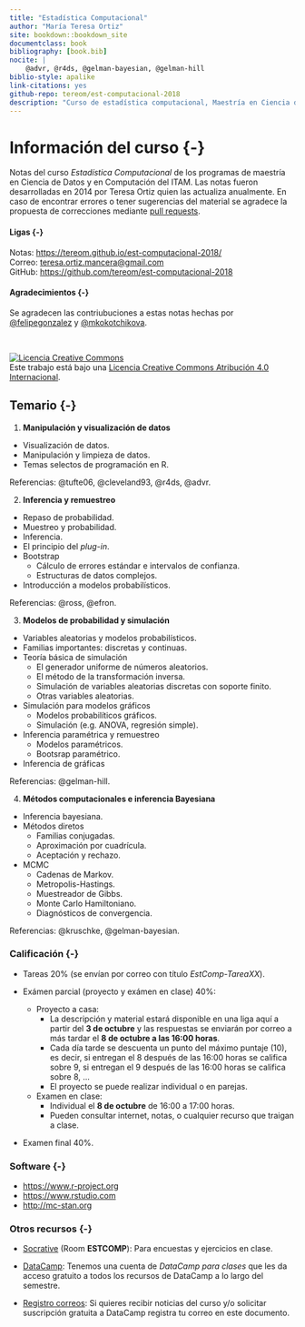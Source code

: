 ```yaml
--- 
title: "Estadística Computacional"
author: "María Teresa Ortiz"
site: bookdown::bookdown_site
documentclass: book
bibliography: [book.bib]
nocite: |
    @advr, @r4ds, @gelman-bayesian, @gelman-hill
biblio-style: apalike
link-citations: yes
github-repo: tereom/est-computacional-2018
description: "Curso de estadística computacional, Maestría en Ciencia de Datos, ITAM 2018."
---
```



# Información del curso {-}

Notas del curso *Estadística Computacional* de los programas de maestría en 
Ciencia de Datos y en Computación del ITAM. Las notas fueron desarrolladas en 
2014 por Teresa Ortiz quien las actualiza anualmente. En caso de encontrar 
errores o tener sugerencias del material se agradece la propuesta de 
correcciones mediante [pull requests](https://github.com/tereom/est-computacional-2018).

#### Ligas {-}
Notas: https://tereom.github.io/est-computacional-2018/    
Correo: teresa.ortiz.mancera@gmail.com   
GitHub: https://github.com/tereom/est-computacional-2018 

#### Agradecimientos {-}
Se agradecen las contriubuciones a estas notas hechas por [\@felipegonzalez](https://github.com/felipegonzalez)
y [\@mkokotchikova](https://github.com/mkokotchikova).

</br>

<a rel="license" href="http://creativecommons.org/licenses/by/4.0/"><img alt="Licencia Creative Commons" style="border-width:0" src="https://i.creativecommons.org/l/by/4.0/88x31.png" /></a><br />Este trabajo está bajo una <a rel="license" href="http://creativecommons.org/licenses/by/4.0/">Licencia Creative Commons Atribución 4.0 Internacional</a>.


## Temario {-}

1. **Manipulación y visualización de datos**

-   Visualización de datos.
-   Manipulación y limpieza de datos.
-   Temas selectos de programación en R.

Referencias: @tufte06, @cleveland93, @r4ds, @advr.

2. **Inferencia y remuestreo**

-   Repaso de probabilidad.
-   Muestreo y probabilidad.
-   Inferencia.
-   El principio del *plug-in*.
-   Bootstrap
    -   Cálculo de errores estándar e intervalos de confianza.
    -   Estructuras de datos complejos.
-   Introducción a modelos probabilísticos.

Referencias: @ross, @efron.

3. **Modelos de probabilidad y simulación**

-   Variables aleatorias y modelos probabilísticos.
-   Familias importantes: discretas y continuas.
-   Teoría básica de simulación
    -   El generador uniforme de números aleatorios.
    -   El método de la transformación inversa.
    -   Simulación de variables aleatorias discretas con soporte finito.
    -   Otras variables aleatorias.
-   Simulación para modelos gráficos
    -   Modelos probabilíticos gráficos.
    -   Simulación (e.g. ANOVA, regresión simple).
-   Inferencia paramétrica y remuestreo
    -   Modelos paramétricos.
    -   Bootsrap paramétrico.
-   Inferencia de gráficas

 Referencias: @gelman-hill.

4. **Métodos computacionales e inferencia Bayesiana**

-   Inferencia bayesiana.
-   Métodos diretos
    -   Familias conjugadas.
    -   Aproximación por cuadrícula.
    -   Aceptación y rechazo.
-   MCMC
    -   Cadenas de Markov.
    -   Metropolis-Hastings.
    -   Muestreador de Gibbs.
    -   Monte Carlo Hamiltoniano.
    -   Diagnósticos de convergencia.

Referencias: @kruschke, @gelman-bayesian.

### Calificación {-}

* Tareas 20% (se envían por correo con título *EstComp-TareaXX*).

* Exámen parcial (proyecto y exámen en clase) 40%:
    - Proyecto a casa:
        + La descripción y material estará disponible en una liga aquí a partir 
        del **3 de octubre** y las respuestas se enviarán por correo a más tardar el 
        **8 de octubre a las 16:00 horas**.  
        + Cada día tarde se descuenta un punto del máximo puntaje (10), es decir,
        si entregan el 8 después de las 16:00 horas se califica sobre 9, 
        si entregan el 9 después de las 16:00 horas se califica sobre 8, ...  
        + El proyecto se puede realizar individual o en parejas.  
    - Examen en clase:
        + Individual el **8 de octubre** de 16:00 a 17:00 horas. 
        + Pueden consultar internet, notas, o cualquier recurso que traigan a 
        clase.

* Examen final 40%.

### Software {-}

- https://www.r-project.org
- https://www.rstudio.com
- http://mc-stan.org

### Otros recursos {-}

* [Socrative](https://b.socrative.com/login/student/) (Room **ESTCOMP**):
Para encuestas y ejercicios en clase.

* [DataCamp](https://www.datacamp.com/home): Tenemos una cuenta de *DataCamp 
para clases* que les da acceso gratuito a todos los recursos de DataCamp a lo 
largo del semestre.

* [Registro correos](https://docs.google.com/spreadsheets/d/1cwi_5wV03gQ_0DqzK3hRGk70Pu3-dnIEF6He_eGAJAc/edit?usp=sharing): 
Si quieres recibir noticias del curso y/o solicitar suscripción gratuita a 
DataCamp registra tu correo en este documento.

